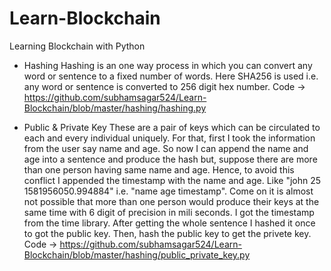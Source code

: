# Learn-Blockchain
Learning Blockchain with Python

- Hashing
Hashing is an one way process in which you can convert any word or sentence to a fixed number of words. Here SHA256 is used i.e. any word or sentence is converted to 256 digit hex number.
Code -> https://github.com/subhamsagar524/Learn-Blockchain/blob/master/hashing/hashing.py

- Public & Private Key
These are a pair of keys which can be circulated to each and every individual uniquely. For that, first I took the information from the user say name and age. So now I can append the name and age into a sentence and produce the hash but, suppose there are more than one person having same name and age. Hence, to avoid this conflict I appended the timestamp with the name and age. Like "john 25 1581956050.994884" i.e. "name age timestamp". Come on it is almost not possible that more than one person would produce their keys at the same time with 6 digit of precision in mili seconds. I got the timestamp from the time library.
After getting the whole sentence I hashed it once to got the public key. Then, hash the public key to get the privete key.
Code -> https://github.com/subhamsagar524/Learn-Blockchain/blob/master/hashing/public_private_key.py
